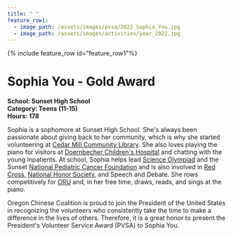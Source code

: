 ```yaml
---
title: " "
feature_row1:
  - image_path: /assets/images/pvsa/2022_Sophia_You.jpg
  - image_path: /assets/images/activities/year_2022.jpg
---
```


{% include feature_row id="feature_row1"%}

# Sophia You - Gold Award

**School: Sunset High School**  
**Category: Teens (11-15)**  
**Hours: 178**  

Sophia is a sophomore at Sunset High School. She's always been passionate about giving back to her community, which is why she started volunteering at [Cedar Mill Community Library](https://library.cedarmill.org/). She also loves playing the piano for visitors at [Doernbecher Children's Hospital](https://www.ohsu.edu/doernbecher?utm_source=gmb&utm_medium=organic&utm_content=LocationDoernbecher) and chatting with the young inpatients. At school, Sophia helps lead [Science Olympiad](https://www.soinc.org/) and the Sunset [National Pediatric Cancer Foundation](https://nationalpcf.org/) and is also involved in [Red Cross](https://www.redcross.org/), [National Honor Society](https://www.nhs.us/), and Speech and Debate. She rows competitively for [ORU](https://www.oregonrowing.org/) and, in her free time, draws, reads, and sings at the piano.

Oregon Chinese Coalition is proud to join the President of the United States in recognizing the volunteers who consistently take the time to make a difference in the lives of others. Therefore, it is a great honor to present the President's Volunteer Service Award (PVSA) to Sophia You.
